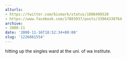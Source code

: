 ```yaml
---
alturls:
- https://twitter.com/bismark/status/1008499520
- https://www.facebook.com/17803937/posts/33964339764
archive:
- 2008-11
date: '2008-11-16T18:52:34+00:00'
slug: '1226861554'
---
```


hitting up the singles ward at the uni. of wa institute.

